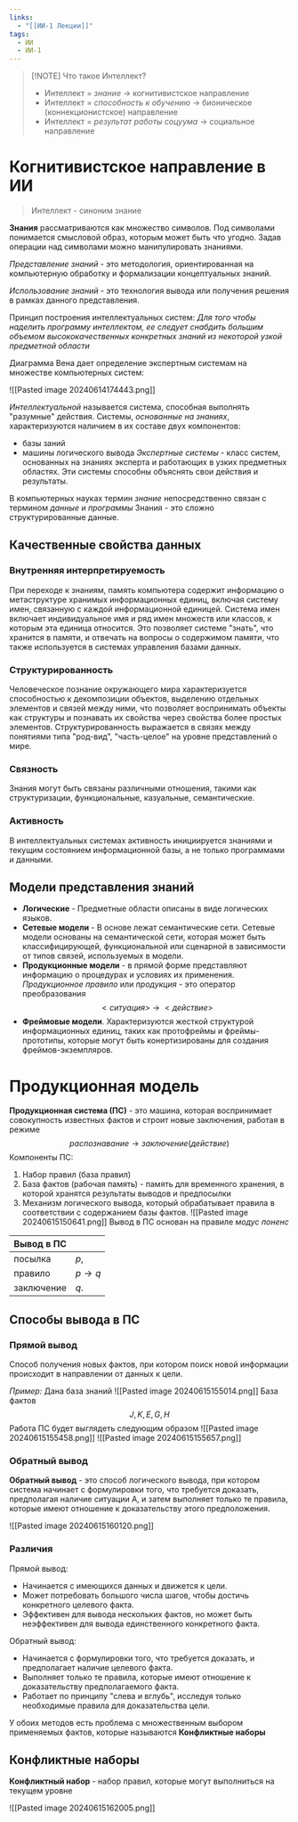 ```yaml
---
links:
  - "[[ИИ-1 Лекции]]"
tags:
  - ИИ
  - ИИ-1
---
```

>[!NOTE] Что такое Интеллект?
> - Интеллект = *знание* -> когнитивистское направление
> - Интеллект = *способность к обучению* -> бионическое (коннекционистское) направление
> - Интеллект = *результат работы соцуума* -> социальное направление

# Когнитивистское направление в ИИ

> Интеллект - синоним знание

**Знания** рассматриваются как множество символов. Под символами понимается смысловой образ, которым может быть что угодно. Задав операции над символами можно манипулировать знаниями.

*Представление знаний* - это методология, ориентированная на компьютерную обработку и формализации концептуальных знаний.

*Использование знаний* - это технология вывода или получения решения в рамках данного представления.

Принцип построения интеллектуальных систем:
*Для того чтобы наделить программу интеллектом, ее следует снабдить большим объемом высококачественных конкретных знаний из некоторой узкой предметной области*

Диаграмма Вена дает определение экспертным системам на множестве компьютерных систем:

![[Pasted image 20240614174443.png]]

*Интеллектуальной* называется система, способная выполнять "разумные" действия. 
Системы, *основанные на знаниях*, характеризуются наличием в их составе двух компонентов:
- базы заний
- машины логического вывода
*Экспертные системы* - класс систем, основанных на знаниях эксперта и работающих в узких предметных областях. Эти системы способны объяснять свои действия и результаты.

В компьютерных науках термин *знание* непосредственно связан с термином *данные* и *программы*
Знания - это сложно структурированные данные.

## Качественные свойства данных
### Внутренняя интерпретируемость
При переходе к знаниям, память компьютера содержит информацию о метаструктуре хранимых информационных единиц, включая систему имен, связанную с каждой информационной единицей. Система имен включает индивидуальное имя и ряд имен множеств или классов, к которым эта единица относится. Это позволяет системе "знать", что хранится в памяти, и отвечать на вопросы о содержимом памяти, что также используется в системах управления базами данных.
### Структурированность
Человеческое познание окружающего мира характеризуется способностью к декомпозиции объектов, выделению отдельных элементов и связей между ними, что позволяет воспринимать объекты как структуры и познавать их свойства через свойства более простых элементов. Структурированность выражается в связях между понятиями типа "род-вид", "часть-целое" на уровне представлений о мире.

### Связность
Знания могут быть связаны различными отношения, такими как структуризации, функциональные, казуальные, семантические.

### Активность
В интеллектуальных системах активность инициируется знаниями и текущим состоянием информационной базы, а не только программами и данными.

## Модели представления знаний

- **Логические** - Предметные области описаны в виде логических языков.
- **Сетевые модели** - В основе лежат семантические сети. Сетевые модели основаны на семантической сети, которая может быть классифицирующей, функциональной или сценарной в зависимости от типов связей, используемых в модели.
- **Продукционные модели** - в прямой форме представляют информацию о процедурах и условиях их применения. *Продукционное правило* или *продукция* - это оператор преобразования
$$
<ситуация>\ \to\ <действие>
$$
- **Фреймовые модели**. Характеризуются жесткой структурой информационных единиц, таких как протофреймы и фреймы-прототипы, которые могут быть конертизированы для создания фреймов-экземпляров.

# Продукционная модель
**Продукционная система (ПС)** - это машина, которая воспринимает совокупность известных фактов и строит новые заключения, работая в режиме
$$распознавание \to заключение (действие)$$
Компоненты ПС:
1. Набор правил (база правил)
2. База фактов (рабочая память) - память для временного хранения, в которой хранятся результаты выводов и предпосылки
3. Механизм логического вывода, который обрабатывает правила в соответствии с содержанием базы фактов. 
![[Pasted image 20240615150641.png]]
Вывод в ПС основан на правиле *модус поненс*

| Вывод в ПС |           |
| ---------- | --------- |
| посылка    | $p,$      |
| правило    | $p \to q$ |
| заключение | $q.$      |
## Способы вывода в ПС
### Прямой вывод
Способ получения новых фактов, при котором поиск новой информации происходит в направлении от данных к цели.

*Пример:*
Дана база знаний
![[Pasted image 20240615155014.png]]
База фактов
$$J, K, E, G, H$$
Работа ПС будет выглядеть следующим образом
![[Pasted image 20240615155458.png]]
![[Pasted image 20240615155657.png]]
### Обратный вывод
**Обратный вывод** - это способ логического вывода, при котором система начинает с формулировки того, что требуется доказать, предполагая наличие ситуации A, и затем выполняет только те правила, которые имеют отношение к доказательству этого предположения.

![[Pasted image 20240615160120.png]]
### Различия
Прямой вывод:
- Начинается с имеющихся данных и движется к цели.
- Может потребовать большого числа шагов, чтобы достичь конкретного целевого факта.
- Эффективен для вывода нескольких фактов, но может быть неэффективен для вывода единственного конкретного факта.

Обратный вывод:
- Начинается с формулировки того, что требуется доказать, и предполагает наличие целевого факта.
- Выполняет только те правила, которые имеют отношение к доказательству предполагаемого факта.
- Работает по принципу "слева и вглубь", исследуя только необходимые правила для доказательства цели.

У обоих методов есть проблема с множественным выбором применяемых фактов, которые называются **Конфликтные наборы**
## Конфликтные наборы
**Конфликтный набор** - набор правил, которые могут выполниться на текущем уровне

![[Pasted image 20240615162005.png]]